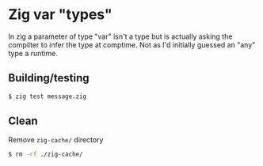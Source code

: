 # Zig var "types"

In zig a parameter of type "var" isn't a type but is
actually asking the compilter to infer the type at
comptime. Not as I'd initially guessed an "any" type
a runtime.

## Building/testing
```bash
$ zig test message.zig
```

## Clean
Remove `zig-cache/` directory
```bash
$ rm -rf ./zig-cache/
```
